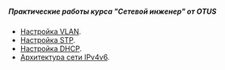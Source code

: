 ##### Практические работы курса "Сетевой инженер" от OTUS
* [Настройка VLAN](VLAN/).
* [Настройка STP](STP/).
* [Настройка DHCP](DHCP/).
* [Архитектура сети IPv4v6](IPv4v6/).
